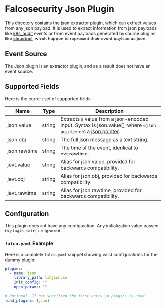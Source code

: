 # Falcosecurity Json Plugin

This directory contains the json extractor plugin, which can extract values from any json payload. It is used to extract information from json payloads like [k8s_audit](https://falco.org/docs/event-sources/kubernetes-audit/) events or from event payloads generated by source plugins like [cloudtrail](../cloudtrail/README.md), which happen to represent their event payload as json.

## Event Source

The Json plugin is an extractor plugin, and as a result does not have an event source.

## Supported Fields

Here is the current set of supported fields:

| Name | Type | Description |
| ---- | ---- | ----------- |
| json.value | string | Extracts a value from a json-encoded input. Syntax is json.value[<json pointer>], where `<json pointer>` is a [json pointer](https://datatracker.ietf.org/doc/html/rfc6901).
| json.obj | string | The full json message as a text string.
| json.rawtime | string | The time of the event, identical to evt.rawtime.
| jevt.value | string | Alias for json.value, provided for backwards compatibility.
| jevt.obj | string | Alias for json.obj, provided for backwards compatibility.
| jevt.rawtime | string | Alias for json.rawtime, provided for backwards compatibility.

## Configuration

This plugin does not have any configuration. Any initialization value passed to `plugin_init()` is ignored.

### `falco.yaml` Example

Here is a complete `falco.yaml` snippet showing valid configurations for the dummy plugin:

```yaml
plugins:
  - name: json
    library_path: libjson.so
    init_config: ""
    open_params: ""

# Optional. If not specified the first entry in plugins is used.
load_plugins: [json]
```

